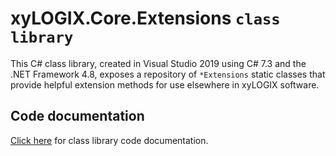 ﻿# xyLOGIX.Core.Extensions `class library`

This C# class library, created in Visual Studio 2019 using C# 7.3 and the .NET Framework 4.8, exposes a repository of `*Extensions` static classes that provide helpful extension methods for use elsewhere in xyLOGIX software.

## Code documentation
[Click here](https://github.com/astrohart/xyLOGIX.Core.Extensions.VS2019/blob/master/xyLOGIX.Core.Extensions/README.md) for class library code documentation.